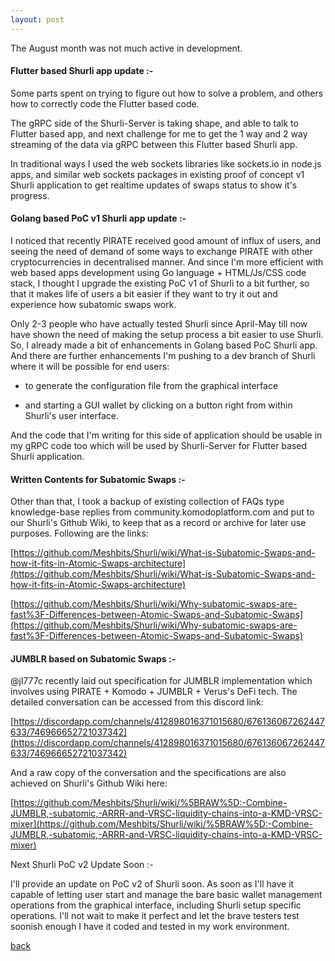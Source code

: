 ```yaml
---
layout: post
---
```


The August month was not much active in development. 

#### Flutter based Shurli app update :-

Some parts spent on trying to figure out how to solve a problem, and others how to correctly code the Flutter based code.

The gRPC side of the Shurli-Server is taking shape, and able to talk to Flutter based app, and next challenge for me to get the 1 way and 2 way streaming of the data via gRPC between this Flutter based Shurli app.

In traditional ways I used the web sockets libraries like sockets.io in node.js apps, and similar web sockets packages in existing proof of concept v1 Shurli application to get realtime updates of swaps status to show it's progress.



#### Golang based PoC v1 Shurli app update :-

I noticed that recently PIRATE received good amount of influx of users, and seeing the need of demand of some ways to exchange PIRATE with other cryptocurrencies in decentralised manner. And since I'm more efficient with web based apps development using Go language + HTML/Js/CSS code stack, I thought I upgrade the existing PoC v1 of Shurli to a bit further, so that it makes life of users a bit easier if they want to try it out and experience how subatomic swaps work.



Only 2-3 people who have actually tested Shurli since April-May till now have shown the need of making the setup process a bit easier to use Shurli. So, I already made a bit of enhancements in Golang based PoC Shurli app. And there are further enhancements I'm pushing to a dev branch of Shurli where it will be possible for end users:

- to generate the configuration file from the graphical interface

- and starting a GUI wallet by clicking on a button right from within Shurli's user interface.



And the code that I'm writing for this side of application should be usable in my gRPC code too which will be used by Shurli-Server for Flutter based Shurli application.

#### Written Contents for Subatomic Swaps :-

Other than that, I took a backup of existing collection of FAQs type knowledge-base replies from community.komodoplatform.com and put to our Shurli's Github Wiki, to keep that as a record or archive for later use purposes. Following are the links:

[https://github.com/Meshbits/Shurli/wiki/What-is-Subatomic-Swaps-and-how-it-fits-in-Atomic-Swaps-architecture](https://github.com/Meshbits/Shurli/wiki/What-is-Subatomic-Swaps-and-how-it-fits-in-Atomic-Swaps-architecture)

[https://github.com/Meshbits/Shurli/wiki/Why-subatomic-swaps-are-fast%3F-Differences-between-Atomic-Swaps-and-Subatomic-Swaps](https://github.com/Meshbits/Shurli/wiki/Why-subatomic-swaps-are-fast%3F-Differences-between-Atomic-Swaps-and-Subatomic-Swaps)

#### JUMBLR based on Subatomic Swaps :-

@jl777c recently laid out specification for JUMBLR implementation which involves using PIRATE + Komodo + JUMBLR + Verus's DeFi tech. The detailed conversation can be accessed from this discord link:

[https://discordapp.com/channels/412898016371015680/676136067262447633/746966652721037342](https://discordapp.com/channels/412898016371015680/676136067262447633/746966652721037342)


And a raw copy of the conversation and the specifications are also achieved on Shurli's Github Wiki here:

[https://github.com/Meshbits/Shurli/wiki/%5BRAW%5D:-Combine-JUMBLR,-subatomic,-ARRR-and-VRSC-liquidity-chains-into-a-KMD-VRSC-mixer](https://github.com/Meshbits/Shurli/wiki/%5BRAW%5D:-Combine-JUMBLR,-subatomic,-ARRR-and-VRSC-liquidity-chains-into-a-KMD-VRSC-mixer)

Next Shurli PoC v2 Update Soon :-

I'll provide an update on PoC v2 of Shurli soon. As soon as I'll have it capable of letting user start and manage the bare basic wallet management operations from the graphical interface, including Shurli setup specific operations. I'll not wait to make it perfect and let the brave testers test soonish enough I have it coded and tested in my work environment.

[back](./)